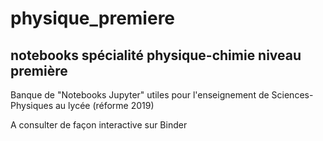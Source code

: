 # physique_premiere
## notebooks spécialité physique-chimie niveau première
Banque de "Notebooks Jupyter" utiles pour l'enseignement de Sciences-Physiques au lycée (réforme 2019)

A consulter de façon interactive sur Binder
